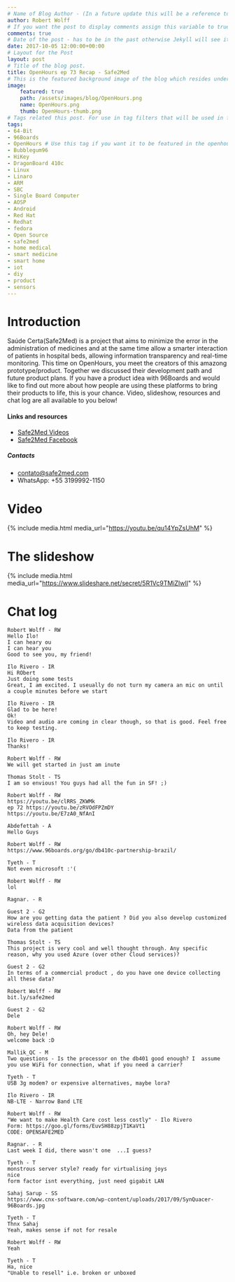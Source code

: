 ```yaml
---
# Name of Blog Author - (In a future update this will be a reference to the authors entry in yaml db.)
author: Robert Wolff
# If you want the post to display comments assign this variable to true.
comments: true
# Date of the post - has to be in the past otherwise Jekyll will see it as a future post.
date: 2017-10-05 12:00:00+00:00
# Layout for the Post
layout: post
# Title of the blog post.
title: OpenHours ep 73 Recap - Safe2Med
# This is the featured background image of the blog which resides under _assets/
image:
    featured: true
    path: /assets/images/blog/OpenHours.png
    name: OpenHours.png
    thumb: OpenHours-thumb.png
# Tags related this post. For use in tag filters that will be used in future updates.
tags:
- 64-Bit
- 96Boards
- OpenHours # Use this tag if you want it to be featured in the openhours blog sections.
- Bubblegum96
- HiKey
- DragonBoard 410c
- Linux
- Linaro
- ARM
- SBC
- Single Board Computer
- AOSP
- Android
- Red Hat
- Redhat
- fedora
- Open Source
- safe2med
- home medical
- smart medicine
- smart home
- iot
- diy
- product
- sensors
---
```

# Introduction

Saúde Certa(Safe2Med) is a project that aims to minimize the error in the administration of medicines and at the same time allow a smarter interaction of patients in hospital beds, allowing information transparency and real-time monitoring. This time on OpenHours, you meet the creators of this amazong prototype/product. Together we discussed their development path and future product plans. If you have a product idea with 96Boards and would like to find out more about how people are using these platforms to bring their products to life, this is your chance. Video, slideshow, resources and chat log are all available to you below!

#### Links and resources

- [Safe2Med Videos](https://www.youtube.com/playlist?list=PLm4cgOYi_UDBT1kPzhT36tysx5enEVpFG)
- [Safe2Med Facebook](https://www.facebook.com/safe2med)

##### Contacts

- contato@safe2med.com
- WhatsApp: +55 3199992-1150

# Video

{% include media.html media_url="https://youtu.be/qu14YpZsUhM" %}

# The slideshow

{% include media.html media_url="https://www.slideshare.net/secret/5R1Vc9TMiZIwlI" %}

# Chat log

```
Robert Wolff - RW
Hello Ilo!
I can heary ou
I can hear you 
Good to see you, my friend!

Ilo Rivero - IR
Hi RObert
Just doing some tests
Great, I am excited. I useually do not turn my camera an mic on until a couple minutes before we start

Ilo Rivero - IR
Glad to be here!
Ok!
Video and audio are coming in clear though, so that is good. Feel free to keep testing. 

Ilo Rivero - IR
Thanks!

Robert Wolff - RW
We will get started in just am inute

Thomas Stolt - TS
I am so envious! You guys had all the fun in SF! ;)

Robert Wolff - RW
https://youtu.be/clRRS_ZKWMk
ep 72 https://youtu.be/zRVOdFPZmDY
https://youtu.be/E7zA0_NfAnI

Abdefettah - A
Hello Guys

Robert Wolff - RW
https://www.96boards.org/go/db410c-partnership-brazil/

Tyeth - T
Not even microsoft :'(

Robert Wolff - RW
lol

Ragnar. - R

Guest 2 - G2
How are you getting data the patient ? Did you also develop customized wireless data acquisition devices?
Data from the patient

Thomas Stolt - TS
This project is very cool and well thought through. Any specific reason, why you used Azure (over other Cloud services)?

Guest 2 - G2
In terms of a commercial product , do you have one device collecting all these data?

Robert Wolff - RW
bit.ly/safe2med

Guest 2 - G2
Dele

Robert Wolff - RW
Oh, hey Dele!
welcome back :D

Mallik_QC - M
Two questions - Is the processor on the db401 good enough? I  assume you use WiFi for connection, what if you need a carrier?

Tyeth - T
USB 3g modem? or expensive alternatives, maybe lora?

Ilo Rivero - IR
NB-LTE - Narrow Band LTE

Robert Wolff - RW
"We want to make Health Care cost less costly" - Ilo Rivero
Form: https://goo.gl/forms/EuvSH88zpjT1KaVt1
CODE: OPENSAFE2MED

Ragnar. - R
Last week I did, there wasn't one  ...I guess?

Tyeth - T
monstrous server style? ready for virtualising joys
nice
form factor isnt everything, just need gigabit LAN

Sahaj Sarup - SS
https://www.cnx-software.com/wp-content/uploads/2017/09/SynQuacer-96Boards.jpg

Tyeth - T
Thnx Sahaj
Yeah, makes sense if not for resale

Robert Wolff - RW
Yeah

Tyeth - T
Ha, nice
"Unable to resell" i.e. broken or unboxed
```
